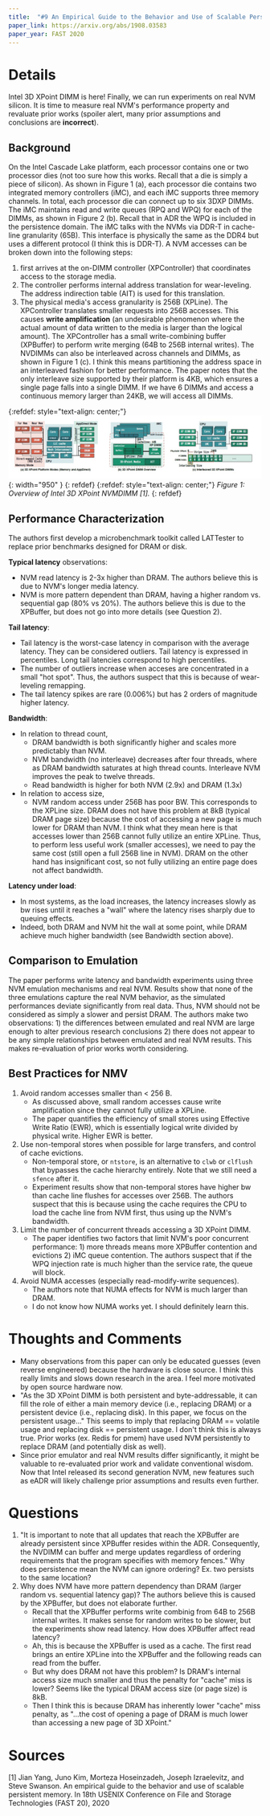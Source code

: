 ```yaml
---
title:  "#9 An Empirical Guide to the Behavior and Use of Scalable Persistent Memory"
paper_link: https://arxiv.org/abs/1908.03583
paper_year: FAST 2020
---
```


# Details 
Intel 3D XPoint DIMM is here! Finally, we can run experiments on real NVM silicon.
It is time to measure real NVM's performance property and revaluate prior works (spoiler alert, 
many prior assumptions and conclusions are **incorrect**).

## Background
On the Intel Cascade Lake platform, each processor contains one or two processor dies (not too sure how this works. Recall 
that a die is simply a piece of silicon). As shown in Figure 1 (a), each processor die contains two integrated memory controllers
(iMC), and each iMC supports three memory channels. In total, each processor die can connect up to six 3DXP DIMMs. 
The iMC maintains read and write queues (RPQ and WPQ) for each of the DIMMs, as shown in Figure 2 (b). Recall that in ADR
the WPQ is included in the persistence domain. The iMC talks with the NVMs via DDR-T in cache-line granularity (65B).
This interface is physically the same as the DDR4 but uses a different protocol (I think this is DDR-T). 
A NVM accesses can be broken down into the following steps:
1. first arrives at the on-DIMM controller (XPController) that coordinates access to the storage media.
2. The controller performs internal address translation for wear-leveling. The address indirection table (AIT) is used for this
translation. 
3. The physical media's access granularity is 256B (XPLine). The XPController translates smaller requests into 256B accesses.
This causes **write amplification** (an undesirable phenomenon where the actual amount of data written to the media is larger
than the logical amount). The XPController has a small write-combining buffer (XPBuffer) to perform write merging 
(64B to 256B internal writes).
The NVDIMMs can also be interleaved across channels and DIMMs, as shown in Figure 1 (c). I think this means partitioning
the address space in an interleaved fashion for better performance. The paper notes that the only interleave size supported
by their platform is 4KB, which ensures a single page falls into a single DIMM. If we have 6 DIMMs and access a continuous 
memory larger than 24KB, we will access all DIMMs.

{:refdef: style="text-align: center;"}
![](/assets/images/posts/emprical_guide_to_nvm/intel_overview.jpg){: width="950" } 
{: refdef}
{:refdef: style="text-align: center;"}
*Figure 1: Overview of Intel 3D XPoint NVMDIMM [1].*
{: refdef}

## Performance Characterization
The authors first develop a microbenchmark toolkit called LATTester to replace prior benchmarks designed for DRAM or disk.

**Typical latency** observations:
- NVM read latency is 2-3x higher than DRAM. The authors believe this is due to NVM's longer media latency.
- NVM is more pattern dependent than DRAM, having a higher random vs. sequential gap (80% vs 20%). The authors believe this
is due to the XPBuffer, but does not go into more details (see Question 2).

**Tail latency**:
- Tail latency is the worst-case latency in comparison with the average latency. They can be considered outliers. 
Tail latency is expressed in percentiles. Long tail latencies correspond to high percentiles.
- The number of outliers increase when acceses are concentrated in a small "hot spot". Thus, the authors suspect that
this is because of wear-leveling remapping.
- The tail latency spikes are rare (0.006%) but has 2 orders of magnitude higher latency.

 **Bandwidth**:
 - In relation to thread count,
    - DRAM bandwidth is both significantly higher and scales more predictably than NVM.
    - NVM bandwidth (no interleave) decreases after four threads, where as DRAM bandwidth saturates at high thread counts.
 Interleave NVM improves the peak to twelve threads.
    - Read bandwidth is higher for both NVM (2.9x) and DRAM (1.3x)
 - In relation to access size,
    - NVM random access under 256B has poor BW. This corresponds to the XPLine size. DRAM does not have
this problem at 8kB (typical DRAM page size) because the cost of accessing a new page is much lower for DRAM than NVM.
I think what they mean here is that accesses lower than 256B cannot fully utilize an entire XPLine. Thus, to perform less
useful work (smaller accesses), we need to pay the same cost (still open a full 256B line in NVM). DRAM on the other hand 
has insignificant cost, so not fully utilizing an entire page does not affect bandwidth.

**Latency under load**:
- In most systems, as the load increases, the latency increases slowly as bw rises until it reaches a "wall" where the 
latency rises sharply due to queuing effects.
- Indeed, both DRAM and NVM hit the wall at some point, while DRAM achieve much higher bandwidth (see Bandwidth section above).

## Comparison to Emulation
The paper performs write latency and bandwidth experiments using three NVM emulation mechanisms and real NVM.
Results show that none of the three emulations capture the real NVM behavior, as the simulated performances deviate
significantly from real data. Thus, NVM should not be considered as simply a slower and persist DRAM.
The authors make two observations: 1) the differences between emulated and real NVM are large enough to alter
previous research conclusions 2) there does not appear to be any simple relationships between emulated and real NVM results.
This makes re-evaluation of prior works worth considering.

## Best Practices for NMV
1. Avoid random accesses smaller than < 256 B.
    - As discussed above, small random accesses cause write amplification since they cannot fully utilize a XPLine.
    - The paper quantifies the efficiency of small stores using Effective Write Ratio (EWR), which is essentially
    logical write divided by physical write. Higher EWR is better. 
2. Use non-temporal stores when possible for large transfers, and control of cache evictions.
    - Non-temporal store, or `ntstore`, is an alternative to `clwb` or `clflush` that bypasses the cache hierarchy entirely.
    Note that we still need a `sfence` after it.
    - Experiment results show that non-temporal stores have higher bw than cache line flushes for accesses over 256B.
    The authors suspect that this is because using the cache requires the CPU to load the cache line from NVM first, thus
    using up the NVM's bandwidth.
3. Limit the number of concurrent threads accessing a 3D XPoint DIMM.
    - The paper identifies two factors that limit NVM's poor concurrent performance: 1) more threads means more XPBuffer contention
    and evictions 2) iMC queue contention. The authors suspect that if the WPQ injection rate is much higher than the service rate,
    the queue will block.
4. Avoid NUMA accesses (especially read-modify-write sequences).
    - The authors note that NUMA effects for NVM is much larger than DRAM.
    - I do not know how NUMA works yet. I should definitely learn this.

# Thoughts and Comments
- Many observations from this paper can only be educated guesses (even reverse engineered) because the hardware is close source.
I think this really limits and slows down research in the area. I feel more motivated by open source hardware now.
 - "As the 3D XPoint DIMM is both persistent and byte-addressable, it can fill the role of either a main memory device
(i.e., replacing DRAM) or a persistent device (i.e., replacing disk). In this paper, we focus on the persistent usage..."
This seems to imply that replacing DRAM == volatile usage and replacing disk == persistent usage. I don't think this is
always true. Prior works (ex. Redis for pmem) have used NVM persistently to replace DRAM (and potentially disk as well).
- Since prior emulator and real NVM results differ significantly, it might be valuable to re-evaluated prior work and 
validate conventional wisdom. Now that Intel released its second generation NVM, new features such as eADR will likely
challenge prior assumptions and results even further.

# Questions
1. "It is important to note that all updates that reach the XPBuffer are already persistent since XPBuffer resides within
the ADR. Consequently, the NVDIMM can buffer and merge updates regardless of ordering requirements that the program specifies 
with memory fences." Why does persistence mean the NVM can ignore ordering? Ex. two persists to the same location?
2. Why does NVM have more pattern dependency than DRAM (larger random vs. sequential latency gap)? The authors believe this is caused
by the XPBuffer, but does not elaborate further.
    - Recall that the XPBuffer performs write combinig from 64B to 256B internal writes. It makes sense for random writes to be slower,
    but the experiments show read latency. How does XPBuffer affect read latency?
    - Ah, this is because the XPBuffer is used as a cache. The first read brings an entire XPLine into the XPBuffer and the following
    reads can read from the buffer.
    - But why does DRAM not have this problem? Is DRAM's internal access size much smaller and thus the penalty for "cache" miss is 
    lower? Seems like the typical DRAM access size (or page size) is 8kB.
    - Then I think this is because DRAM has inherently lower "cache" miss penalty, as "...the cost of opening a page of DRAM 
    is much lower than accessing a new page of 3D XPoint."

# Sources
[1] Jian Yang, Juno Kim, Morteza Hoseinzadeh, Joseph Izraelevitz, and Steve Swanson. 
An empirical guide to the behavior and use of scalable persistent memory. 
In 18th USENIX Conference on File and Storage Technologies (FAST 20), 2020

